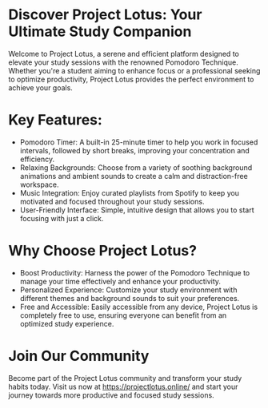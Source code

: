 # Discover Project Lotus: Your Ultimate Study Companion

Welcome to Project Lotus, a serene and efficient platform designed to elevate your study sessions with the renowned Pomodoro Technique. Whether you're a student aiming to enhance focus or a professional seeking to optimize productivity, Project Lotus provides the perfect environment to achieve your goals.

# Key Features:
- Pomodoro Timer: A built-in 25-minute timer to help you work in focused intervals, followed by short breaks, improving your concentration and efficiency.
- Relaxing Backgrounds: Choose from a variety of soothing background animations and ambient sounds to create a calm and distraction-free workspace.
- Music Integration: Enjoy curated playlists from Spotify to keep you motivated and focused throughout your study sessions.
- User-Friendly Interface: Simple, intuitive design that allows you to start focusing with just a click.

# Why Choose Project Lotus?
- Boost Productivity: Harness the power of the Pomodoro Technique to manage your time effectively and enhance your productivity.
- Personalized Experience: Customize your study environment with different themes and background sounds to suit your preferences.
- Free and Accessible: Easily accessible from any device, Project Lotus is completely free to use, ensuring everyone can benefit from an optimized study experience.

# Join Our Community
Become part of the Project Lotus community and transform your study habits today. Visit us now at https://projectlotus.online/ and start your journey towards more productive and focused study sessions.

